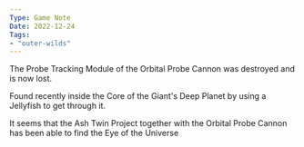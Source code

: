 ```yaml
---
Type: Game Note
Date: 2022-12-24
Tags:
- "outer-wilds"
---
```

The Probe Tracking Module of the Orbital Probe Cannon was destroyed and is now lost.

Found recently inside the Core of the Giant's Deep Planet by using a Jellyfish to get through it.

It seems that the Ash Twin Project together with the Orbital Probe Cannon has been able to find the Eye of the Universe